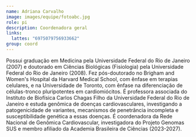 ```yaml
---
name: Adriana Carvalho
image: images/equipe/fotoabc.jpg
role: pi
description: Coordenadora geral
links:
  lattes: "6975079756933662"
group: coord
---  
```


Possui graduação em Medicina pela Universidade Federal do Rio de Janeiro (2007) e doutorado em Ciências Biológicas (Fisiologia) pela Universidade Federal do Rio de Janeiro (2008). Fez pós-doutorado no Brigham and Women's Hospital da Harvard Medical School, com ênfase em terapias celulares, e na Universidade de Toronto, com ênfase na diferenciação de células-tronco pluripotentes em cardiomiócitos. É professora associada do Instituto de Biofísica Carlos Chagas Filho da Universidade Federal do Rio de Janeiro e estuda genômica de doenças cardiovasculares, investigando a patogenicidade de variantes, mecanismos de penetrância incompleta e susceptibilidade genética a essas doenças. É coordenadora da Rede Nacional de Genômica Cardiovascular, investigadora do Projeto Genomas SUS e membro afiliado da Academia Brasileira de Ciências (2023-2027).

